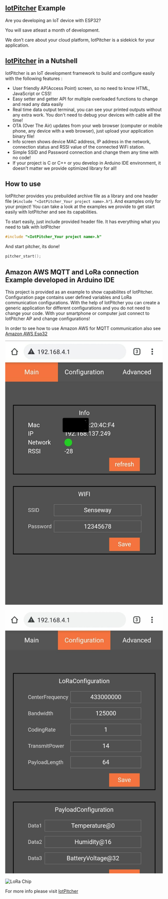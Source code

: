 ## [IotPitcher](https://www.iotpitcher.com) Example

Are you developing an IoT device with ESP32? 

You will save atleast a month of development. 

We don’t care about your cloud platform, IotPitcher is a sidekick for your application.

## [IotPitcher](https://www.iotpitcher.com) in a Nutshell

IotPitcher is an IoT development framework to build and configure easily with the following features :

- User friendly AP(Access Point) screen, so no need to know HTML, JavaScript or CSS!
- Easy setter and getter API for multiple overloaded functions to change and read any data easily
- Real time data output terminal, you can see your printed outputs without any extra work. You don't need to debug your devices with cable all the time!
- OTA (Over The Air) updates from your web browser (computer or mobile phone, any device with a web browser), just upload your application binary file!
- Info screen shows device MAC address, IP address in the network, connection status and RSSI value of the connected WiFi station. 
- Simple SSID and Password connection and change them any time with no code!
- If your project is C or C++ or you develop in Arduino IDE environment, it doesn't matter we provide optimized library for all!


## How to use

IotPitcher provides you prebuilded archive file as a library and one header file (`#include "<IotPitcher_Your project name>.h"`). And examples only for your project! You can take a look at the examples we provide to get start easily with IotPitcher and see its capabilities.

To start easily, just include provided header file. It has everything what you need to talk with IotPitcher

```c++
#include "<IotPitcher_Your project name>.h"
```

And start pitcher, its done!

```c++
pitcher_start();
```




## Amazon AWS MQTT and LoRa connection Example developed in Arduino IDE

This project is provided as an example to show capabilites of IotPitcher. Configuration page contains user defined variables and LoRa communication configurations. With the help of IotPitcher you can create a generic application for different configurations and you do not need to change your code. With your smartphone or computer just connect to IotPitcher AP and change configurations!

In order to see how to use Amazon AWS for MQTT communication also see [Amazon AWS Esp32](https://aws.amazon.com/tr/blogs/compute/building-an-aws-iot-core-device-using-aws-serverless-and-an-esp32/)


![Main page](img1.jpeg)

![Configuration page](img2.jpeg)

![LoRa Chip](https://iotpitcher.com/wp-content/uploads/2021/02/IMG_20210207_145156-scaled.jpg)

For more info please visit [IotPitcher](https://www.iotpitcher.com/)

